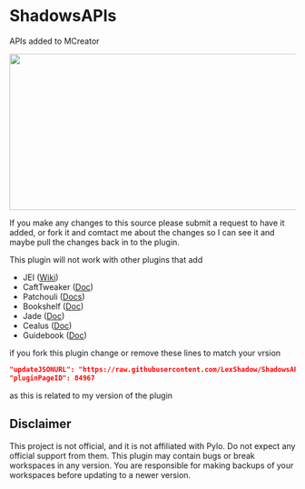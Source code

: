 # ShadowsAPIs
APIs added to MCreator

<p align="center">
  <img width="564" height="275" src="https://i.imgur.com/ftBbhnj.png">
</p>

If you make any changes to this source please submit a request to have it added, or fork it and comtact me about the changes so I can see it and maybe pull the changes back in to the plugin.

This plugin will not work with other plugins that add

- JEI ([Wiki](https://github.com/mezz/JustEnoughItems/wiki))
- CaftTweaker ([Doc](https://docs.blamejared.com/))
- Patchouli ([Docs](https://vazkiimods.github.io/Patchouli/))
- Bookshelf ([Doc](https://github.com/Darkhax-Minecraft/Bookshelf/wiki))
- Jade ([Doc](https://jademc.readthedocs.io/en/latest/))
- Cealus ([Doc](https://github.com/TheIllusiveC4/Caelus))
- Guidebook ([Doc](https://github.com/gigaherz/Guidebook/wiki))


if you fork this plugin change or remove these lines to match your vrsion 
```json
"updateJSONURL": "https://raw.githubusercontent.com/LexShadow/ShadowsAPIs/main/update.json",
"pluginPageID": 84967
```
as this is related to my version of the plugin



## Disclaimer
This project is not official, and it is not affiliated with Pylo. Do not expect any official support from them.
This plugin may contain bugs or break workspaces in any version. You are responsible for making backups of your workspaces before updating to a newer version.
